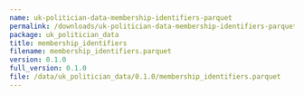 ```yaml
---
name: uk-politician-data-membership-identifiers-parquet
permalink: /downloads/uk-politician-data-membership-identifiers-parquet/0_1_0
package: uk_politician_data
title: membership_identifiers
filename: membership_identifiers.parquet
version: 0.1.0
full_version: 0.1.0
file: /data/uk_politician_data/0.1.0/membership_identifiers.parquet
---
```

